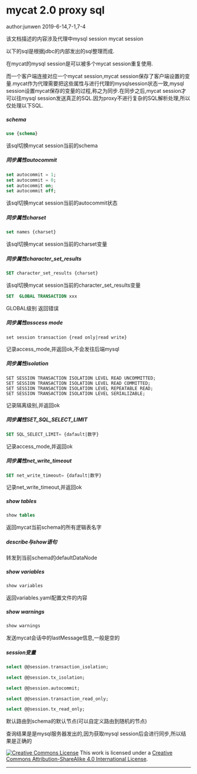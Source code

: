 # mycat 2.0 proxy sql

author:junwen 2019-6-14,7-1,7-4



该文档描述的内容涉及代理中mysql session mycat session

以下的sql是根据jdbc的内部发出的sql整理而成.

在mycat的mysql session是可以被多个mycat session重复使用.

而一个客户端连接对应一个mycat session,mycat session保存了客户端设置的变量.mycat作为代理需要把这些属性与进行代理的mysqlsession状态一致,mysql session设置mycat保存的变量的过程,称之为同步.在同步之后,mycat session才可以往mysql session发送真正的SQL.因为proxy不进行复杂的SQL解析处理,所以仅处理以下SQL.



##### schema

```sql
use {schema}
```

该sql切换mycat session当前的schema



##### 同步属性autocommit

```sql
set autocommit = 1;
set autocommit = 0;
set autocommit on;
set autocommit off;
```

该sql切换mycat session当前的autocommit状态



##### 同步属性charset

```sql
set names {charset}
```

该sql切换mycat session当前的charset变量



##### 同步属性character_set_results

```sql
SET character_set_results {charset}
```

该sql切换mycat session当前的character_set_results变量



```sql
SET  GLOBAL TRANSACTION xxx
```

GLOBAL级别 返回错误



##### 同步属性asscess mode

```
set session transaction {read only|read write}
```

记录access_mode,并返回ok,不会发往后端mysql



##### 同步属性isolation

```
SET SESSION TRANSACTION ISOLATION LEVEL READ UNCOMMITTED;
SET SESSION TRANSACTION ISOLATION LEVEL READ COMMITTED;
SET SESSION TRANSACTION ISOLATION LEVEL REPEATABLE READ;
SET SESSION TRANSACTION ISOLATION LEVEL SERIALIZABLE;
```

记录隔离级别,并返回ok



##### 同步属性SET_SQL_SELECT_LIMIT

```sql
SET SQL_SELECT_LIMIT= {dafault|数字}
```

记录access_mode,并返回ok



##### 同步属性net_write_timeout

```sql
SET net_write_timeout= {dafault|数字}
```

记录net_write_timeout,并返回ok



##### show tables

```sql
show tables
```

返回mycat当前schema的所有逻辑表名字



##### describe与show语句

转发到当前schema的defaultDataNode



##### show variables

```sql
show variables
```

返回variables.yaml配置文件的内容



##### show warnings

```sql
show warnings
```

发送mycat会话中的lastMessage信息,一般是空的



##### session变量

```sql
select @@session.transaction_isolation;

select @@session.tx_isolation;

select @@session.autocommit;

select @@session.transaction_read_only;

select @@session.tx_read_only;
```

默认路由到schema的默认节点(可以自定义路由到随机的节点)

查询结果是是mysql服务器发出的,因为获取mysql session后会进行同步,所以结果是正确的

[![Creative Commons License](https://i.creativecommons.org/l/by-sa/4.0/88x31.png)](http://creativecommons.org/licenses/by-sa/4.0/)
This work is licensed under a [Creative Commons Attribution-ShareAlike 4.0 International License](http://creativecommons.org/licenses/by-sa/4.0/).

------

